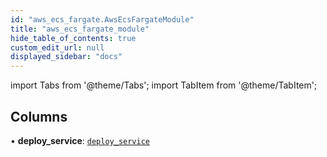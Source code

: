 ```yaml
---
id: "aws_ecs_fargate.AwsEcsFargateModule"
title: "aws_ecs_fargate_module"
hide_table_of_contents: true
custom_edit_url: null
displayed_sidebar: "docs"
---
```


import Tabs from '@theme/Tabs';
import TabItem from '@theme/TabItem';

## Columns

• **deploy\_service**: [`deploy_service`](aws_ecs_fargate_rpcs_deploy_service.DeployServiceRPC.md)
